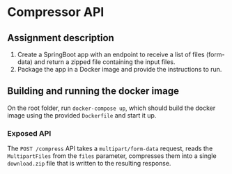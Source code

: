 # Compressor API

## Assignment description

1. Create a SpringBoot app with an endpoint to receive a list of files (form-data) and
   return a zipped file containing the input files.
2. Package the app in a Docker image and provide the instructions to run.

## Building and running the docker image

On the root folder, run `docker-compose up`, which should build the docker image using the provided `Dockerfile` and
start it up.

### Exposed API

The `POST /compress` API takes a `multipart/form-data` request, reads the `MultipartFiles` from the `files` parameter,
compresses them into a single `download.zip` file that is written to the resulting response.